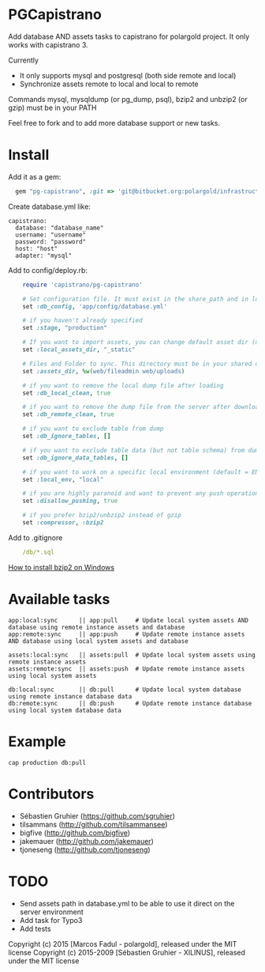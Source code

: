 PGCapistrano
=================

Add database AND assets tasks to capistrano for polargold project.
It only works with capistrano 3.

Currently

* It only supports mysql and postgresql (both side remote and local)
* Synchronize assets remote to local and local to remote

Commands mysql, mysqldump (or pg\_dump, psql), bzip2 and unbzip2 (or gzip) must be in your PATH

Feel free to fork and to add more database support or new tasks.

Install
=======

Add it as a gem:

```ruby
  gem "pg-capistrano", :git => 'git@bitbucket.org:polargold/infrastructure-pg-capistrano.git'
```

Create database.yml like:
```
capistrano:
  database: "database_name"
  username: "username"
  password: "password"
  host: "host"
  adapter: "mysql"

```

Add to config/deploy.rb:

```ruby
    require 'capistrano/pg-capistrano'

    # Set configuration file. It must exist in the share_path and in local system (default = app/config/database.yml)
    set :db_config, 'app/config/database.yml'

    # if you haven't already specified
    set :stage, "production"

    # If you want to import assets, you can change default asset dir (default = _static)
    set :local_assets_dir, "_static"

    # Files and Folder to sync. This directory must be in your shared directory on the server
    set :assets_dir, %w(web/fileadmin web/uploads)

    # if you want to remove the local dump file after loading
    set :db_local_clean, true

    # if you want to remove the dump file from the server after downloading
    set :db_remote_clean, true

    # if you want to exclude table from dump
    set :db_ignore_tables, []

    # if you want to exclude table data (but not table schema) from dump
    set :db_ignore_data_tables, []

    # if you want to work on a specific local environment (default = ENV['LOCAL_ENV'] || 'local')
    set :local_env, "local"

    # if you are highly paranoid and want to prevent any push operation to the server
    set :disallow_pushing, true

    # if you prefer bzip2/unbzip2 instead of gzip
    set :compressor, :bzip2

```

Add to .gitignore
```yml
    /db/*.sql
```


[How to install bzip2 on Windows](http://stackoverflow.com/a/25625988/3324219)

Available tasks
===============

    app:local:sync      || app:pull     # Update local system assets AND database using remote instance assets and database
    app:remote:sync     || app:push     # Update remote instance assets AND database using local system assets and database

    assets:local:sync   || assets:pull  # Update local system assets using remote instance assets
    assets:remote:sync  || assets:push  # Update remote instance assets using local system assets

    db:local:sync       || db:pull      # Update local system database using remote instance database data
    db:remote:sync      || db:push      # Update remote instance database using local system database data

Example
=======

    cap production db:pull


Contributors
============

* Sébastien Gruhier (https://github.com/sgruhier)
* tilsammans (http://github.com/tilsammansee)
* bigfive    (http://github.com/bigfive)
* jakemauer  (http://github.com/jakemauer)
* tjoneseng  (http://github.com/tjoneseng)

TODO
====

* Send assets path in database.yml to be able to use it direct on the server environment
* Add task for Typo3
* Add tests

Copyright (c) 2015 [Marcos Fadul - polargold], released under the MIT license
Copyright (c) 2015-2009 [Sébastien Gruhier - XILINUS], released under the MIT license
